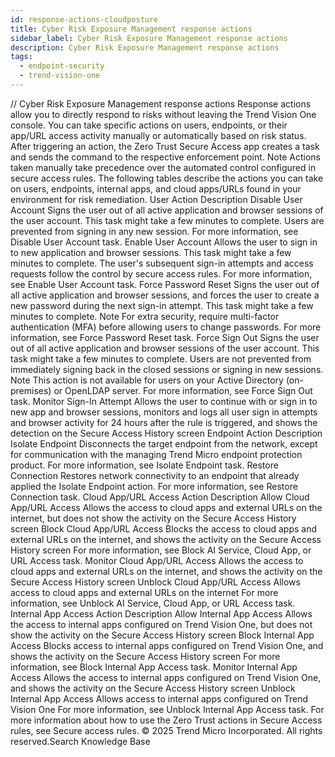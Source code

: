 ```yaml
---
id: response-actions-cloudposture
title: Cyber Risk Exposure Management response actions
sidebar_label: Cyber Risk Exposure Management response actions
description: Cyber Risk Exposure Management response actions
tags:
  - endpoint-security
  - trend-vision-one
---
```


/*<![CDATA[*/ $('#title').html($('meta[name=map-description]').attr('content')); /*]]>*/ Cyber Risk Exposure Management response actions Response actions allow you to directly respond to risks without leaving the Trend Vision One console. You can take specific actions on users, endpoints, or their app/URL access activity manually or automatically based on risk status. After triggering an action, the Zero Trust Secure Access app creates a task and sends the command to the respective enforcement point. Note Actions taken manually take precedence over the automated control configured in secure access rules. The following tables describe the actions you can take on users, endpoints, internal apps, and cloud apps/URLs found in your environment for risk remediation. User Action Description Disable User Account Signs the user out of all active application and browser sessions of the user account. This task might take a few minutes to complete. Users are prevented from signing in any new session. For more information, see Disable User Account task. Enable User Account Allows the user to sign in to new application and browser sessions. This task might take a few minutes to complete. The user's subsequent sign-in attempts and access requests follow the control by secure access rules. For more information, see Enable User Account task. Force Password Reset Signs the user out of all active application and browser sessions, and forces the user to create a new password during the next sign-in attempt. This task might take a few minutes to complete. Note For extra security, require multi-factor authentication (MFA) before allowing users to change passwords. For more information, see Force Password Reset task. Force Sign Out Signs the user out of all active application and browser sessions of the user account. This task might take a few minutes to complete. Users are not prevented from immediately signing back in the closed sessions or signing in new sessions. Note This action is not available for users on your Active Directory (on-premises) or OpenLDAP server. For more information, see Force Sign Out task. Monitor Sign-In Attempt Allows the user to continue with or sign in to new app and browser sessions, monitors and logs all user sign in attempts and browser activity for 24 hours after the rule is triggered, and shows the detection on the Secure Access History screen Endpoint Action Description Isolate Endpoint Disconnects the target endpoint from the network, except for communication with the managing Trend Micro endpoint protection product. For more information, see Isolate Endpoint task. Restore Connection Restores network connectivity to an endpoint that already applied the Isolate Endpoint action. For more information, see Restore Connection task. Cloud App/URL Access Action Description Allow Cloud App/URL Access Allows the access to cloud apps and external URLs on the internet, but does not show the activity on the Secure Access History screen Block Cloud App/URL Access Blocks the access to cloud apps and external URLs on the internet, and shows the activity on the Secure Access History screen For more information, see Block AI Service, Cloud App, or URL Access task. Monitor Cloud App/URL Access Allows the access to cloud apps and external URLs on the internet, and shows the activity on the Secure Access History screen Unblock Cloud App/URL Access Allows access to cloud apps and external URLs on the internet For more information, see Unblock AI Service, Cloud App, or URL Access task. Internal App Access Action Description Allow Internal App Access Allows the access to internal apps configured on Trend Vision One, but does not show the activity on the Secure Access History screen Block Internal App Access Blocks access to internal apps configured on Trend Vision One, and shows the activity on the Secure Access History screen For more information, see Block Internal App Access task. Monitor Internal App Access Allows the access to internal apps configured on Trend Vision One, and shows the activity on the Secure Access History screen Unblock Internal App Access Allows access to internal apps configured on Trend Vision One For more information, see Unblock Internal App Access task. For more information about how to use the Zero Trust actions in Secure Access rules, see Secure access rules. © 2025 Trend Micro Incorporated. All rights reserved.Search Knowledge Base